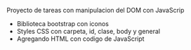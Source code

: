 Proyecto de tareas con manipulacion del DOM con JavaScrip

- Biblioteca bootstrap con iconos
- Styles CSS con carpeta, id, clase, body y general
- Agregando HTML con codigo de JavaScript
  

